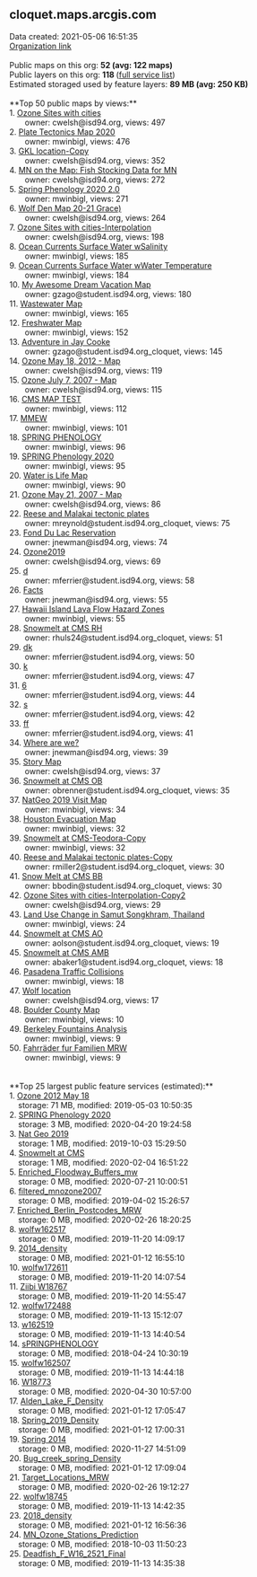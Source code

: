 <h2>cloquet.maps.arcgis.com</h2> Data created: 2021-05-06 16:51:35 <br /><a target='new' href='https://cloquet.maps.arcgis.com'>Organization link</a><br /><br />Public maps on this org: <b>52 (avg: 122 maps)</b><br />Public layers on this org: <b>118 </b>(<a target='new' href='https://services.arcgis.com/z5QlFXK0gOIvsPsP/ArcGIS/rest/services'>full service list</a>)<br />Estimated storaged used by feature layers: <b>89 MB (avg: 250 KB)</b><br /><br />**Top 50 public maps by views:**<br />  1. <a target='new' href='https://www.arcgis.com/home/item.html?id=b849d5a6d83d40f99ba71f11046a2c00'>Ozone Sites with cities</a> <br />  &nbsp;&nbsp;&nbsp;&nbsp; &nbsp;&nbsp;owner: cwelsh@isd94.org, views: 497<br />  2. <a target='new' href='https://www.arcgis.com/home/item.html?id=442102bf49a24475beb42f2dd6d896ab'>Plate Tectonics Map 2020</a> <br />  &nbsp;&nbsp;&nbsp;&nbsp; &nbsp;&nbsp;owner: mwinbigl, views: 476<br />  3. <a target='new' href='https://www.arcgis.com/home/item.html?id=accb78cceade41a69c0553f8c8648f97'>GKL location-Copy</a> <br />  &nbsp;&nbsp;&nbsp;&nbsp; &nbsp;&nbsp;owner: cwelsh@isd94.org, views: 352<br />  4. <a target='new' href='https://www.arcgis.com/home/item.html?id=bd57f680f7b84fec8f66041fcc97cffa'>MN on the Map: Fish Stocking Data for MN</a> <br />  &nbsp;&nbsp;&nbsp;&nbsp; &nbsp;&nbsp;owner: cwelsh@isd94.org, views: 272<br />  5. <a target='new' href='https://www.arcgis.com/home/item.html?id=32c35a3714694c8595368546b3cb8618'>Spring Phenology 2020 2.0</a> <br />  &nbsp;&nbsp;&nbsp;&nbsp; &nbsp;&nbsp;owner: mwinbigl, views: 271<br />  6. <a target='new' href='https://www.arcgis.com/home/item.html?id=59a67066f4de46419d867a0ed7921541'>Wolf Den Map 20-21 Grace)</a> <br />  &nbsp;&nbsp;&nbsp;&nbsp; &nbsp;&nbsp;owner: cwelsh@isd94.org, views: 264<br />  7. <a target='new' href='https://www.arcgis.com/home/item.html?id=8b07b7a505d3461d9cbe901fe7484143'>Ozone Sites with cities-Interpolation</a> <br />  &nbsp;&nbsp;&nbsp;&nbsp; &nbsp;&nbsp;owner: cwelsh@isd94.org, views: 198<br />  8. <a target='new' href='https://www.arcgis.com/home/item.html?id=a52f6f5e45354016beb12e086e9f1bed'>Ocean Currents Surface Water wSalinity</a> <br />  &nbsp;&nbsp;&nbsp;&nbsp; &nbsp;&nbsp;owner: mwinbigl, views: 185<br />  9. <a target='new' href='https://www.arcgis.com/home/item.html?id=9ec1bd1e34874b83bd871f61a239c18a'>Ocean Currents Surface Water wWater Temperature</a> <br />  &nbsp;&nbsp;&nbsp;&nbsp; &nbsp;&nbsp;owner: mwinbigl, views: 184<br />  10. <a target='new' href='https://www.arcgis.com/home/item.html?id=7987d60ca4954e2bb72126570907cd2f'>My Awesome Dream Vacation Map</a> <br />  &nbsp;&nbsp;&nbsp;&nbsp; &nbsp;&nbsp;owner: gzago@student.isd94.org, views: 180<br />  11. <a target='new' href='https://www.arcgis.com/home/item.html?id=507085891ef3486392f9534117b5b8df'>Wastewater Map</a> <br />  &nbsp;&nbsp;&nbsp;&nbsp; &nbsp;&nbsp;owner: mwinbigl, views: 165<br />  12. <a target='new' href='https://www.arcgis.com/home/item.html?id=65599056fa2545deb116beef89e9ab2f'>Freshwater Map</a> <br />  &nbsp;&nbsp;&nbsp;&nbsp; &nbsp;&nbsp;owner: mwinbigl, views: 152<br />  13. <a target='new' href='https://www.arcgis.com/home/item.html?id=965ae49fc5ea4521a1e19826189aa1e2'>Adventure in Jay Cooke</a> <br />  &nbsp;&nbsp;&nbsp;&nbsp; &nbsp;&nbsp;owner: gzago@student.isd94.org_cloquet, views: 145<br />  14. <a target='new' href='https://www.arcgis.com/home/item.html?id=55e7e494dd8147b9912251960ab77d39'>Ozone May 18, 2012 - Map</a> <br />  &nbsp;&nbsp;&nbsp;&nbsp; &nbsp;&nbsp;owner: cwelsh@isd94.org, views: 119<br />  15. <a target='new' href='https://www.arcgis.com/home/item.html?id=a79ff957fa1d4ae38dfd5703019dc020'>Ozone July 7, 2007 - Map</a> <br />  &nbsp;&nbsp;&nbsp;&nbsp; &nbsp;&nbsp;owner: cwelsh@isd94.org, views: 115<br />  16. <a target='new' href='https://www.arcgis.com/home/item.html?id=3b456d49638c469da2b84c489c5d8ab0'>CMS MAP TEST</a> <br />  &nbsp;&nbsp;&nbsp;&nbsp; &nbsp;&nbsp;owner: mwinbigl, views: 112<br />  17. <a target='new' href='https://www.arcgis.com/home/item.html?id=fa6d4bddedab4976bf94ad7aac11ba91'>MMEW</a> <br />  &nbsp;&nbsp;&nbsp;&nbsp; &nbsp;&nbsp;owner: mwinbigl, views: 101<br />  18. <a target='new' href='https://www.arcgis.com/home/item.html?id=2f800933017b4e40a11d908004c6478f'>SPRING PHENOLOGY</a> <br />  &nbsp;&nbsp;&nbsp;&nbsp; &nbsp;&nbsp;owner: mwinbigl, views: 96<br />  19. <a target='new' href='https://www.arcgis.com/home/item.html?id=4e02b73f09e74a93b0058e19ff980314'>SPRING Phenology 2020</a> <br />  &nbsp;&nbsp;&nbsp;&nbsp; &nbsp;&nbsp;owner: mwinbigl, views: 95<br />  20. <a target='new' href='https://www.arcgis.com/home/item.html?id=25d58e985ba34178b8b35cc99d4b0bc7'>Water is Life Map</a> <br />  &nbsp;&nbsp;&nbsp;&nbsp; &nbsp;&nbsp;owner: mwinbigl, views: 90<br />  21. <a target='new' href='https://www.arcgis.com/home/item.html?id=69e216ee7d794b388530cb718dafb49f'>Ozone May 21, 2007 - Map</a> <br />  &nbsp;&nbsp;&nbsp;&nbsp; &nbsp;&nbsp;owner: cwelsh@isd94.org, views: 86<br />  22. <a target='new' href='https://www.arcgis.com/home/item.html?id=62e389ca630b491b97fe214ead61e7f3'>Reese and Malakai tectonic plates</a> <br />  &nbsp;&nbsp;&nbsp;&nbsp; &nbsp;&nbsp;owner: mreynold@student.isd94.org_cloquet, views: 75<br />  23. <a target='new' href='https://www.arcgis.com/home/item.html?id=2c30190005554cf2a38af4198c1a304b'>Fond Du Lac Reservation </a> <br />  &nbsp;&nbsp;&nbsp;&nbsp; &nbsp;&nbsp;owner: jnewman@isd94.org, views: 74<br />  24. <a target='new' href='https://www.arcgis.com/home/item.html?id=a5922405e5b541fcb2d946a1c6f2a218'>Ozone2019</a> <br />  &nbsp;&nbsp;&nbsp;&nbsp; &nbsp;&nbsp;owner: cwelsh@isd94.org, views: 69<br />  25. <a target='new' href='https://www.arcgis.com/home/item.html?id=aab4c30a05e2485fb6f29952a7f91ab1'>d</a> <br />  &nbsp;&nbsp;&nbsp;&nbsp; &nbsp;&nbsp;owner: mferrier@student.isd94.org, views: 58<br />  26. <a target='new' href='https://www.arcgis.com/home/item.html?id=37b91485b60f4fd6bfc092e072ae311f'>Facts</a> <br />  &nbsp;&nbsp;&nbsp;&nbsp; &nbsp;&nbsp;owner: jnewman@isd94.org, views: 55<br />  27. <a target='new' href='https://www.arcgis.com/home/item.html?id=4eff8af68bcf42ae97ecff963f90e719'>Hawaii Island Lava Flow Hazard Zones</a> <br />  &nbsp;&nbsp;&nbsp;&nbsp; &nbsp;&nbsp;owner: mwinbigl, views: 55<br />  28. <a target='new' href='https://www.arcgis.com/home/item.html?id=b560bec524d14b4a8bed17df25b5b27d'>Snowmelt at CMS RH</a> <br />  &nbsp;&nbsp;&nbsp;&nbsp; &nbsp;&nbsp;owner: rhuls24@student.isd94.org_cloquet, views: 51<br />  29. <a target='new' href='https://www.arcgis.com/home/item.html?id=b015b6c093424f18bd614c74fe9f6cff'>dk</a> <br />  &nbsp;&nbsp;&nbsp;&nbsp; &nbsp;&nbsp;owner: mferrier@student.isd94.org, views: 50<br />  30. <a target='new' href='https://www.arcgis.com/home/item.html?id=fb60d94f422c4643bfd543f28ddc0356'>k</a> <br />  &nbsp;&nbsp;&nbsp;&nbsp; &nbsp;&nbsp;owner: mferrier@student.isd94.org, views: 47<br />  31. <a target='new' href='https://www.arcgis.com/home/item.html?id=0c3afeeddd8b41a6ad64cb7df32dbe63'>6</a> <br />  &nbsp;&nbsp;&nbsp;&nbsp; &nbsp;&nbsp;owner: mferrier@student.isd94.org, views: 44<br />  32. <a target='new' href='https://www.arcgis.com/home/item.html?id=7ea5ad45411842c2bdd4de8d379e700b'>s</a> <br />  &nbsp;&nbsp;&nbsp;&nbsp; &nbsp;&nbsp;owner: mferrier@student.isd94.org, views: 42<br />  33. <a target='new' href='https://www.arcgis.com/home/item.html?id=50985b80540a443286b2f0e2d30dd293'>ff</a> <br />  &nbsp;&nbsp;&nbsp;&nbsp; &nbsp;&nbsp;owner: mferrier@student.isd94.org, views: 41<br />  34. <a target='new' href='https://www.arcgis.com/home/item.html?id=8923f292f6e94a0cade8881f32349db2'>Where are we? </a> <br />  &nbsp;&nbsp;&nbsp;&nbsp; &nbsp;&nbsp;owner: jnewman@isd94.org, views: 39<br />  35. <a target='new' href='https://www.arcgis.com/home/item.html?id=2b41f3a4152447bc96df314f54fa8af3'>Story Map</a> <br />  &nbsp;&nbsp;&nbsp;&nbsp; &nbsp;&nbsp;owner: cwelsh@isd94.org, views: 37<br />  36. <a target='new' href='https://www.arcgis.com/home/item.html?id=9a00646556b3426e9185ba2522436c29'>Snowmelt at CMS OB</a> <br />  &nbsp;&nbsp;&nbsp;&nbsp; &nbsp;&nbsp;owner: obrenner@student.isd94.org_cloquet, views: 35<br />  37. <a target='new' href='https://www.arcgis.com/home/item.html?id=24ef0da8f798438396360def45a415c7'>NatGeo 2019 Visit Map</a> <br />  &nbsp;&nbsp;&nbsp;&nbsp; &nbsp;&nbsp;owner: mwinbigl, views: 34<br />  38. <a target='new' href='https://www.arcgis.com/home/item.html?id=7ad1ed6f599d4753968888b0e2bca284'>Houston Evacuation Map</a> <br />  &nbsp;&nbsp;&nbsp;&nbsp; &nbsp;&nbsp;owner: mwinbigl, views: 32<br />  39. <a target='new' href='https://www.arcgis.com/home/item.html?id=1e9d81af56fa4ba0a661a50802cbb4a9'>Snowmelt at CMS-Teodora-Copy</a> <br />  &nbsp;&nbsp;&nbsp;&nbsp; &nbsp;&nbsp;owner: mwinbigl, views: 32<br />  40. <a target='new' href='https://www.arcgis.com/home/item.html?id=363989c218004ea797eebcd176cd6951'>Reese and Malakai tectonic plates-Copy</a> <br />  &nbsp;&nbsp;&nbsp;&nbsp; &nbsp;&nbsp;owner: rmiller2@student.isd94.org_cloquet, views: 30<br />  41. <a target='new' href='https://www.arcgis.com/home/item.html?id=9f466153be1a466bb1c3b0357fe99e65'>Snow Melt at CMS BB</a> <br />  &nbsp;&nbsp;&nbsp;&nbsp; &nbsp;&nbsp;owner: bbodin@student.isd94.org_cloquet, views: 30<br />  42. <a target='new' href='https://www.arcgis.com/home/item.html?id=ba9750521f90453bb7bb4d3f7f07a8d5'>Ozone Sites with cities-Interpolation-Copy2</a> <br />  &nbsp;&nbsp;&nbsp;&nbsp; &nbsp;&nbsp;owner: cwelsh@isd94.org, views: 29<br />  43. <a target='new' href='https://www.arcgis.com/home/item.html?id=bb26840ba2734951aa1a855dd8c91fd5'>Land Use Change in Samut Songkhram, Thailand</a> <br />  &nbsp;&nbsp;&nbsp;&nbsp; &nbsp;&nbsp;owner: mwinbigl, views: 24<br />  44. <a target='new' href='https://www.arcgis.com/home/item.html?id=d2bc3ae02aa7435ebe912af9a1735adb'>Snowmelt at CMS AO</a> <br />  &nbsp;&nbsp;&nbsp;&nbsp; &nbsp;&nbsp;owner: aolson@student.isd94.org_cloquet, views: 19<br />  45. <a target='new' href='https://www.arcgis.com/home/item.html?id=8b5168b5509b4d8496076a1ed7a858b4'>Snowmelt at CMS AMB</a> <br />  &nbsp;&nbsp;&nbsp;&nbsp; &nbsp;&nbsp;owner: abaker1@student.isd94.org_cloquet, views: 18<br />  46. <a target='new' href='https://www.arcgis.com/home/item.html?id=6e97ca381cd8430ba36976a1b15b637d'>Pasadena Traffic Collisions</a> <br />  &nbsp;&nbsp;&nbsp;&nbsp; &nbsp;&nbsp;owner: mwinbigl, views: 18<br />  47. <a target='new' href='https://www.arcgis.com/home/item.html?id=451b594fe5e242fe95fece5ab13dcba0'>Wolf location</a> <br />  &nbsp;&nbsp;&nbsp;&nbsp; &nbsp;&nbsp;owner: cwelsh@isd94.org, views: 17<br />  48. <a target='new' href='https://www.arcgis.com/home/item.html?id=e218b514acad4a7091e6296caf065200'>Boulder County Map</a> <br />  &nbsp;&nbsp;&nbsp;&nbsp; &nbsp;&nbsp;owner: mwinbigl, views: 10<br />  49. <a target='new' href='https://www.arcgis.com/home/item.html?id=a5c09a8c442b43b28e538d4490f0447c'>Berkeley Fountains Analysis</a> <br />  &nbsp;&nbsp;&nbsp;&nbsp; &nbsp;&nbsp;owner: mwinbigl, views: 9<br />  50. <a target='new' href='https://www.arcgis.com/home/item.html?id=cac8b63f30884e41a794fa8f5e786746'>Fahrräder fur Familien MRW</a> <br />  &nbsp;&nbsp;&nbsp;&nbsp; &nbsp;&nbsp;owner: mwinbigl, views: 9<br /><br /><br />**Top 25 largest public feature services (estimated):**<br /> 1. <a target='new' href='https://www.arcgis.com/home/item.html?id=c346bbe35ade46a19332d8c53aac909e'>Ozone 2012 May 18</a><br /> &nbsp;&nbsp;&nbsp;&nbsp;storage: 71 MB, modified: 2019-05-03 10:50:35<br /> 2. <a target='new' href='https://www.arcgis.com/home/item.html?id=f3045a8292dd423ab5b77b384ecc7f33'>SPRING Phenology 2020</a><br /> &nbsp;&nbsp;&nbsp;&nbsp;storage: 3 MB, modified: 2020-04-20 19:24:58<br /> 3. <a target='new' href='https://www.arcgis.com/home/item.html?id=a024ed60862946de82558bcd4466c075'>Nat Geo 2019</a><br /> &nbsp;&nbsp;&nbsp;&nbsp;storage: 1 MB, modified: 2019-10-03 15:29:50<br /> 4. <a target='new' href='https://www.arcgis.com/home/item.html?id=94e34112507649988fee1c573d7ade82'>Snowmelt at CMS</a><br /> &nbsp;&nbsp;&nbsp;&nbsp;storage: 1 MB, modified: 2020-02-04 16:51:22<br /> 5. <a target='new' href='https://www.arcgis.com/home/item.html?id=f54e053f893f4c7db5952d25809685cc'>Enriched_Floodway_Buffers_mw</a><br /> &nbsp;&nbsp;&nbsp;&nbsp;storage: 0 MB, modified: 2020-07-21 10:00:51<br /> 6. <a target='new' href='https://www.arcgis.com/home/item.html?id=8f8c12210e3a49168bc10cebfb4c9c7f'>filtered_mnozone2007</a><br /> &nbsp;&nbsp;&nbsp;&nbsp;storage: 0 MB, modified: 2019-04-02 15:26:57<br /> 7. <a target='new' href='https://www.arcgis.com/home/item.html?id=90eae352a22e44ef94fcef6b9c5faa8d'>Enriched_Berlin_Postcodes_MRW</a><br /> &nbsp;&nbsp;&nbsp;&nbsp;storage: 0 MB, modified: 2020-02-26 18:20:25<br /> 8. <a target='new' href='https://www.arcgis.com/home/item.html?id=856f6aa4ad46402983593c322b85e528'>wolfw162517</a><br /> &nbsp;&nbsp;&nbsp;&nbsp;storage: 0 MB, modified: 2019-11-20 14:09:17<br /> 9. <a target='new' href='https://www.arcgis.com/home/item.html?id=90760bd9cce34433ba6f0a493f7e8687'>2014_density</a><br /> &nbsp;&nbsp;&nbsp;&nbsp;storage: 0 MB, modified: 2021-01-12 16:55:10<br /> 10. <a target='new' href='https://www.arcgis.com/home/item.html?id=83ddbe5ae49e4b10995655193ce5942f'>wolfw172611</a><br /> &nbsp;&nbsp;&nbsp;&nbsp;storage: 0 MB, modified: 2019-11-20 14:07:54<br /> 11. <a target='new' href='https://www.arcgis.com/home/item.html?id=59cd383206f344fca7e1ad2188d5cec6'>Ziibi W18767</a><br /> &nbsp;&nbsp;&nbsp;&nbsp;storage: 0 MB, modified: 2019-11-20 14:55:47<br /> 12. <a target='new' href='https://www.arcgis.com/home/item.html?id=4ec46d8680a24ab6bd741f2ad8b5a1e2'>wolfw172488</a><br /> &nbsp;&nbsp;&nbsp;&nbsp;storage: 0 MB, modified: 2019-11-13 15:12:07<br /> 13. <a target='new' href='https://www.arcgis.com/home/item.html?id=4f45b64be4a942c080458c987a2c36e7'>w162519</a><br /> &nbsp;&nbsp;&nbsp;&nbsp;storage: 0 MB, modified: 2019-11-13 14:40:54<br /> 14. <a target='new' href='https://www.arcgis.com/home/item.html?id=9ec02032c18a4ebea2babbba5d4859d1'>sPRINGPHENOLOGY</a><br /> &nbsp;&nbsp;&nbsp;&nbsp;storage: 0 MB, modified: 2018-04-24 10:30:19<br /> 15. <a target='new' href='https://www.arcgis.com/home/item.html?id=57d8b50befa6491d9de44404d7d88f05'>wolfw162507</a><br /> &nbsp;&nbsp;&nbsp;&nbsp;storage: 0 MB, modified: 2019-11-13 14:44:18<br /> 16. <a target='new' href='https://www.arcgis.com/home/item.html?id=bdb680b2719141a09a1d5529e1d79844'>W18773</a><br /> &nbsp;&nbsp;&nbsp;&nbsp;storage: 0 MB, modified: 2020-04-30 10:57:00<br /> 17. <a target='new' href='https://www.arcgis.com/home/item.html?id=95fb7a3bf1094ab2bfd8ca13c5ad1671'>Alden_Lake_F_Density</a><br /> &nbsp;&nbsp;&nbsp;&nbsp;storage: 0 MB, modified: 2021-01-12 17:05:47<br /> 18. <a target='new' href='https://www.arcgis.com/home/item.html?id=f34477e3ad8e4876aea19ac0e8d80a09'>Spring_2019_Density</a><br /> &nbsp;&nbsp;&nbsp;&nbsp;storage: 0 MB, modified: 2021-01-12 17:00:31<br /> 19. <a target='new' href='https://www.arcgis.com/home/item.html?id=9fc0ae76a9384b8a89b2719c7afc7981'>Spring 2014</a><br /> &nbsp;&nbsp;&nbsp;&nbsp;storage: 0 MB, modified: 2020-11-27 14:51:09<br /> 20. <a target='new' href='https://www.arcgis.com/home/item.html?id=5287962dd3104527adad73dd7b7ab94d'>Bug_creek_spring_Density</a><br /> &nbsp;&nbsp;&nbsp;&nbsp;storage: 0 MB, modified: 2021-01-12 17:09:04<br /> 21. <a target='new' href='https://www.arcgis.com/home/item.html?id=f1b49661ffad492c9878055511589222'>Target_Locations_MRW</a><br /> &nbsp;&nbsp;&nbsp;&nbsp;storage: 0 MB, modified: 2020-02-26 19:12:27<br /> 22. <a target='new' href='https://www.arcgis.com/home/item.html?id=01b52319008f4d7c81b90fe204fef39f'>wolfw18745</a><br /> &nbsp;&nbsp;&nbsp;&nbsp;storage: 0 MB, modified: 2019-11-13 14:42:35<br /> 23. <a target='new' href='https://www.arcgis.com/home/item.html?id=81dc81a3f7424899a69f5b015f74f145'>2018_density</a><br /> &nbsp;&nbsp;&nbsp;&nbsp;storage: 0 MB, modified: 2021-01-12 16:56:36<br /> 24. <a target='new' href='https://www.arcgis.com/home/item.html?id=581281ed391e437ead4849170d9e73f0'>MN_Ozone_Stations_Prediction</a><br /> &nbsp;&nbsp;&nbsp;&nbsp;storage: 0 MB, modified: 2018-10-03 11:50:23<br /> 25. <a target='new' href='https://www.arcgis.com/home/item.html?id=d90a3319697c4259ad60bbec0ffb36f9'>Deadfish_F_W16_2521_Final</a><br /> &nbsp;&nbsp;&nbsp;&nbsp;storage: 0 MB, modified: 2019-11-13 14:35:38<br />